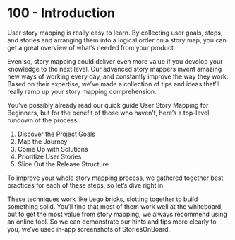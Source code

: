 # 100 - Introduction

User story mapping is really easy to learn. By collecting user goals, steps, and stories and arranging them into a logical order on a story map, you can get a great overview of whatʼs needed from your product.

Even so, story mapping could deliver even more value if you develop your knowledge to the next level. Our advanced story mappers invent amazing new ways of working every day, and constantly improve the way they work. Based on their expertise, weʼve made a collection of tips and ideas thatʼll really ramp up your story mapping comprehension.

Youʼve possibly already read our quick guide User Story Mapping for Beginners, but for the benefit of those who havenʼt, hereʼs a top-level rundown of the process:

1) Discover the Project Goals
2) Map the Journey
3) Come Up with Solutions
4) Prioritize User Stories
5) Slice Out the Release Structure

To improve your whole story mapping process, we gathered together best practices for each of these steps, so letʼs dive right in.

These techniques work like Lego bricks, slotting together to build something solid. Youʼll find that most of them work well at the whiteboard, but to get the most value from story mapping, we always recommend using an online tool. So we can demonstrate our hints and tips more clearly to you, weʼve used in-app screenshots of StoriesOnBoard.
